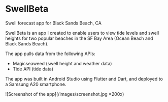 # SwellBeta
Swell forecast app for Black Sands Beach, CA

SwellBeta is an app I created to enable users to view tide levels and swell heights for two popular beaches in the SF Bay Area (Ocean Beach and Black Sands Beach).

The app pulls data from the following APIs:
- Magicseaweed (swell height and weather data)
- Tide API (tide data)

The app was built in Android Studio using Flutter and Dart, and deployed to a Samsung A20 smartphone.

![Screenshot of the app](/images/screenshot.jpg =200x)
